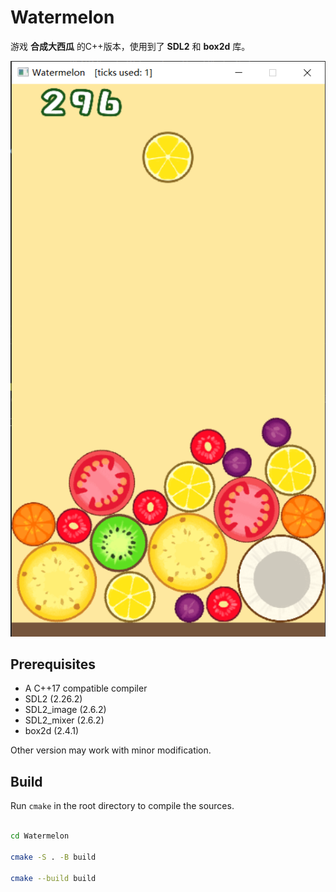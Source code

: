 # Watermelon

游戏 **合成大西瓜** 的C++版本，使用到了 **SDL2** 和 **box2d** 库。

![screenshot](./doc/image/screenshot.png)

## Prerequisites

+ A C++17 compatible compiler
+ SDL2 (2.26.2)
+ SDL2_image (2.6.2)
+ SDL2_mixer (2.6.2)
+ box2d (2.4.1)

Other version may work with minor modification.

## Build

Run `cmake` in the root directory to compile the sources.

``` bash

cd Watermelon

cmake -S . -B build

cmake --build build
```
